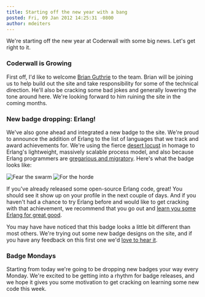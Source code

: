 ```yaml
---
title: Starting off the new year with a bang
posted: Fri, 09 Jan 2012 14:25:31 -0800
author: mdeiters
---
```

We're starting off the new year at Coderwall with some big news. Let's get right to it.

### Coderwall is Growing

First off, I'd like to welcome [Brian Guthrie](http://coderwall.com/bguthrie) to the team. Brian will be joining us to help build out the site and take responsibility for some of the technical direction. He'll also be cracking some bad jokes and generally lowering the tone around here. We're looking forward to him ruining the site in the coming months.

### New badge dropping: Erlang!

We've also gone ahead and integrated a new badge to the site. We're proud to announce the addition of Erlang to the list of languages that we track and award achievements for. We're using the fierce [desert locust](http://en.wikipedia.org/wiki/Desert_locust) in homage to Erlang's lightweight, massively scalable process model, and also because Erlang programmers are [gregarious and migratory](http://en.wikipedia.org/wiki/Locust). Here's what the badge looks like:

![Fear the swarm](http://coderwall.com/images/badges/desertlocust.png)
![For the horde](http://coderwall.com/images/badges/desertlocust3.png)

If you've already released some open-source Erlang code, great! You should see it show up on your profile in the next couple of days. And if you haven't had a chance to try Erlang before and would like to get cracking with that achievement, we recommend that you go out and [learn you some Erlang for great good](http://learnyousomeerlang.com/). 

You may have have noticed that this badge looks a little bit different than most others. We're trying out some new badge designs on the site, and if you have any feedback on this first one we'd [love to hear it](mailto:support@coderwall.com).

### Badge Mondays

Starting from today we're going to be dropping new badges your way every Monday. We're excited to be getting into a rhythm for badge releases, and we hope it gives you some motivation to get cracking on learning some new code this week.